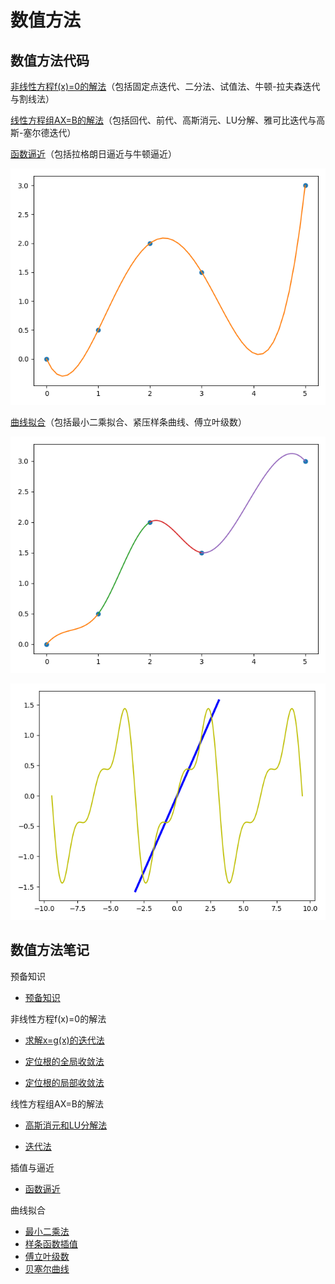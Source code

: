 # 数值方法

## 数值方法代码

[非线性方程f(x)=0的解法](Codes/non_linear_equation.py)（包括固定点迭代、二分法、试值法、牛顿-拉夫森迭代与割线法）

[线性方程组AX=B的解法](Codes/linear_equation.py)（包括回代、前代、高斯消元、LU分解、雅可比迭代与高斯-塞尔德迭代）

[函数逼近](Codes/function_approximation.py)（包括拉格朗日逼近与牛顿逼近）

![牛顿逼近](Images/牛顿逼近.png)

[曲线拟合](Codes/curve_fitting.py)（包括最小二乘拟合、紧压样条曲线、傅立叶级数）

![紧压样条曲线](Images/紧压样条曲线.png)

![傅立叶级数](Images/傅立叶级数.png)

## 数值方法笔记

预备知识

- [预备知识](Notes/[1]预备知识.md)

非线性方程f(x)=0的解法

- [求解x=g(x)的迭代法](Notes/[2]求解x=g(x)的迭代法.md)

- [定位根的全局收敛法](Notes/[3]定位根的全局收敛法.md)

- [定位根的局部收敛法](Notes/[4]定位根的局部收敛法.md)

线性方程组AX=B的解法

- [高斯消元和LU分解法](Notes/[5]求解AX=B的高斯消元和LU分解法.md)

- [迭代法](Notes/[6]求解AX=B的迭代法.md)

插值与逼近

- [函数逼近](Notes/[7]插值与逼近.md)

曲线拟合

- [最小二乘法](Notes/[8]最小二乘法.md)
- [样条函数插值](Notes/[9]样条函数插值.md)
- [傅立叶级数](Notes/[10]傅立叶级数.md)
- [贝塞尔曲线](Notes/[11]贝塞尔曲线.md)

